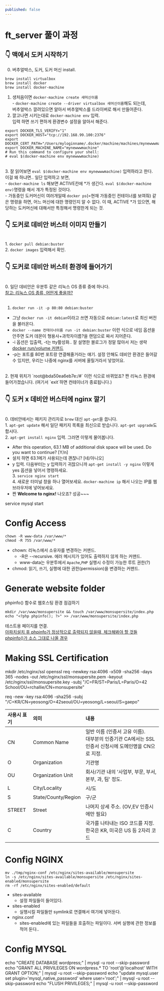 ```yaml
---
published: false
---
```


# ft_server 풀이 과정

## 👇 맥에서 도커 시작하기

0. 버추얼박스, 도커, 도커 머신 install.
~~~
brew install virtualbox
brew install docker
brew install docker-machine
~~~
1. 생처음이면 `docker-machine create 새머신이름`
<br>    - `docker-machine create --driver virtualbox 새머신이름`해도 되는데,
<br>      버추얼박스 깔려있으면 알아서 버추얼박스를 드라이버로 해서 만들어준다.
2. 깔고나면 시키는대로 `docker-machine env` 입력.
<br>입력 하면 쓰기 편하게 환경변수 설정을 알아서 해준다. 
~~~
export DOCKER_TLS_VERIFY="1"
export DOCKER_HOST="tcp://192.168.99.100:2376"
export DOCKER_CERT_PATH="/Users/myloginname/.docker/machine/machines/mynewwwmachine"
export DOCKER_MACHINE_NAME="mynewwwmachine"
# Run this command to configure your shell:
# eval $(docker-machine env mynewwwmachine)
~~~
<br>3. 잘 읽어보면 `eval $(docker-machine env mynewwwmachine)` 입력하라고 한다.
<br>이걸 왜 하냐면.. 일단 입력하고 보면,
<br>  - `docker-machine ls` 해보면 ACTIVE칸에 *가 생긴다.
    `eval $(docker-machine env)`명령을 해서 걔가 특정된 것이다.
<br>  - 가동중인 도커머신이 여러개일때 `docker ps`(=현재 가동중인 컨테이너를 보여줘) 같은 명령을 하면,
        어느 머신에 대한 명령인지 알 수 없다. 이 때, ACTIVE *가 있으면, 해당하는 도커머신에 대해서만 특정해서 명령한게 되는 것.  

## 👇 도커로 데비안 버스터 이미지 만들기

<br>1. `docker pull debian:buster` 
<br>2. `docker images` 입력해서 확인.

## 👇 도커로 데비안 버스터 환경에 들어가기

<br>0. 일단 데비안은 우분투 같은 리눅스 OS 종류 중에 하나다.
<br>[참고: 리눅스 OS 종류, 어떤게 좋을까?](https://secretpoten.tistory.com/31)
<br>
<br>
1. `docker run -it -p 80:80 debian:buster`
  - 그냥 `docker run -it debian`이라고 쓰면 자동으로 `debian:latest`로 최신 버전을 불러온다.
  - `docker --name 컨테이너이름 run -it debian:buster` 이런 식으로 네임 옵션을 안주면 도커 데몬이 형용사+과학자이름?을 랜덤으로 짜서 지어준다.
  - -i 옵션은 입출력, -t는 tty활성화.. 잘 설명한 블로그가 정말 많아서 저는 생략 [docker run/volume 커맨드](https://tinkerbellbass.tistory.com/47)
  - -p는 포트를 80번 포트랑 연결해줄거라는 얘기. 설정 안해도 데비안 환경은 들어갈 수 있지만, 우리는 나중에 nginx를 서버에 올릴거라서 넣었어요.
<br>
2. 현재 위치가 `root@bda50ea6eb7e:/#` 이런 식으로 바뀌었죠? 짠 리눅스 환경에 들어가졌습니다. (여기서 `exit`하면 컨테이너가 종료됩니다.)

## 👇 도커 x 데비안 버스터에 nginx 깔기

<br>0. 데비안에서는 패키지 관리자로 `brew` 대신 `apt-get`을 씁니다.
<br>1. `apt-get update` 해서 일단 패키지 목록을 최신으로 받습니다. `apt-get upgrade`도 합시다.
<br>2. `apt-get install nginx` 입력. 그러면 이렇게 물어봅니다.
  - After this operation, 63.1 MB of additional disk space will be used. Do you want to continue? [Y/n]
  - 설치 하면 63.1메가 사용되는데 괜찮니? [네/아니오]
  - y 입력. 다음부터는 y 입력하기 귀찮으니까 `apt-get install -y nginx` 이렇게 yes 옵션을 넣어서 명령하세요.
<br>3. `service nginx start`
<br>4. 새로운 터미널 창을 하나 열어보세요. `docker-machine ip` 해서 나오는 IP를 웹브라우저에 넣어보세요.
   - 짠 **Welcome to nginx!** 나오죠? 성공~~~
   
   
   
   
   
   
   


service mysql start

# Config Access
~~~
chown -R www-data /var/www/*
chmod -R 755 /var/www/*
~~~
* chown: 리눅스에서 소유자를 변경하는 커맨드.
  - -R은 --recursive. 에러 메시지가 있어도 출력하지 않게 하는 커맨드.
  - www-data는 우분투에서 `Apache`,`PHP` 실행시 수정이 가능한 루트 권한(?)
* chmod: 읽기, 쓰기, 실행에 대한 권한(permission)을 변경하는 커맨드.


# Generate website folder
phpinfo() 함수로 웹호스팅 환경 점검하기
~~~
mkdir /var/www/monsupersite && touch /var/www/monsupersite/index.php
echo "<?php phpinfo(); ?>" >> /var/www/monsupersite/index.php
~~~
테스트용 페이지를 연결.<br>
[아파치설치 후 phpinfo가 정상적으로 출력되지 않을때, 체크해봐야 할 것들](https://idchowto.com/?p=16772)<br>
[phpinfo()가 소스 그대로 나올 경우](https://medium.com/sjk5766/phpinfo-%EA%B0%80-%EC%86%8C%EC%8A%A4-%EA%B7%B8%EB%8C%80%EB%A1%9C-%EB%82%98%EC%98%AC-%EA%B2%BD%EC%9A%B0-f8993576adc5)


# Making SSL Certification
mkdir /etc/nginx/ssl
openssl req -newkey rsa:4096 -x509 -sha256 -days 365 -nodes -out /etc/nginx/ssl/monsupersite.pem -keyout /etc/nginx/ssl/monsupersite.key -subj "/C=FR/ST=Paris/L=Paris/O=42 School/OU=rchallie/CN=monsupersite"

req -new -key
rsa:4096
-sha256
-subj "/C=KR/CN=yeosong/O=42seoul/OU=yeosong/L=seoul/S=gaepo"

| 사용시 표기 | 의미 | 내용 |
|:---|:---|:---|
| CN | Common Name | 일반 이름 (인증서 고유 이름).<br>대부분의 인증기관 CA에서는 SSL인증서 신청시에 도메인명을 CN으로 지정.|
| O | Organization | 기관명 |
| OU | Organization Unit | 회사/기관 내의 '사업부, 부문, 부서, 본부, 과, 팀' 정도. |
| L | City/Locality | 시/도 |
| S | State/County/Region | 구/군 |
| STREET | Street | 나머지 상세 주소. (OV,EV 인증시에만 필요) |
| C | Country | 국가를 나타내는 ISO 코드를 지정. 한국은 KR, 미국은 US 등 2자리 코드 |

# Config NGINX
~~~
mv ./tmp/nginx-conf /etc/nginx/sites-available/monsupersite
ln -s /etc/nginx/sites-available/monsupersite /etc/nginx/sites-enabled/monsupersite
rm -rf /etc/nginx/sites-enabled/default
~~~
* sites-available
    - 설정 파일들이 들어있다.
* sites-enabled
    - 실행시킬 파일들만 symlink로 연결해서 여기에 넣어둔다.
* nginx.conf
    - sites-enabled에 있는 파일들을 호출하는 파일이다. 서버 실행에 관한 정보를 적어 둔다..

# Config MYSQL
echo "CREATE DATABASE wordpress;" | mysql -u root --skip-password
echo "GRANT ALL PRIVILEGES ON wordpress.* TO 'root'@'localhost' WITH GRANT OPTION;" | mysql -u root --skip-password
echo "update mysql.user set plugin='mysql_native_password' where user='root';" | mysql -u root --skip-password
echo "FLUSH PRIVILEGES;" | mysql -u root --skip-password


   
   
   
   
   
   
   
   
   
   
   
   
   
   
   
